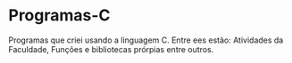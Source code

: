# Programas-C
Programas que criei usando a linguagem C.
Entre ees estão: Atividades da Faculdade, Funções e bibliotecas prórpias entre outros.
